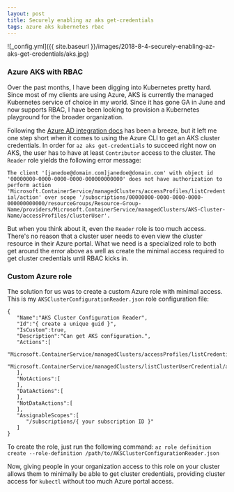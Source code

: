 ```yaml
---
layout: post
title: Securely enabling az aks get-credentials
tags: azure aks kubernetes rbac
---
```


![_config.yml]({{ site.baseurl }}/images/2018-8-4-securely-enabling-az-aks-get-credentials/aks.jpg)

### Azure AKS with RBAC

Over the past months, I have been digging into Kubernetes pretty hard. Since most of my clients are using Azure, AKS is currently the managed Kubernetes service of choice in my world. Since it has gone GA in June and now supports RBAC, I have been looking to provision a Kubernetes playground for the broader organization. 

Following the [Azure AD integration docs](https://docs.microsoft.com/en-us/azure/aks/aad-integration) has been a breeze, but it left me one step short when it comes to using the Azure CLI to get an AKS cluster credentials. In order for `az aks get-credentials` to succeed right now on AKS, the user has to have at least `Contributor` access to the cluster. The `Reader` role yields the following error message:

`The client '[janedoe@domain.com]janedoe@domain.com' with object id '00000000-0000-0000-0000-000000000000' does not have authorization to perform action 'Microsoft.ContainerService/managedClusters/accessProfiles/listCredential/action' over scope '/subscriptions/00000000-0000-0000-0000-000000000000/resourceGroups/Resource-Group-Name/providers/Microsoft.ContainerService/managedClusters/AKS-Cluster-Name/accessProfiles/clusterUser'.`

But when you think about it, even the `Reader` role is too much access. There's no reason that a cluster user needs to even view the cluster resource in their Azure portal. What we need is a specialized role to both get around the error above as well as create the minimal access required to get cluster credentials until RBAC kicks in.

### Custom Azure role

The solution for us was to create a custom Azure role with minimal access. This is my `AKSClusterConfigurationReader.json` role configuration file:
```
{
   "Name":"AKS Cluster Configuration Reader",
   "Id":"{ create a unique guid }",
   "IsCustom":true,
   "Description":"Can get AKS configuration.",
   "Actions":[
      "Microsoft.ContainerService/managedClusters/accessProfiles/listCredential/action",
      "Microsoft.ContainerService/managedClusters/listClusterUserCredential/action"
   ],
   "NotActions":[
   ],
   "DataActions":[
   ],
   "NotDataActions":[
   ],
   "AssignableScopes":[
      "/subscriptions/{ your subscription ID }"
   ]
}
```

To create the role, just run the following command: `az role definition create --role-definition /path/to/AKSClusterConfigurationReader.json`

Now, giving people in your organization access to this role on your cluster allows them to minimally be able to get cluster credentials, providing cluster access for `kubectl` without too much Azure portal access.